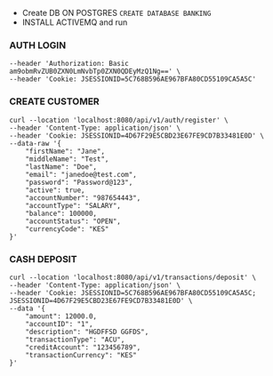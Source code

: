 * Create DB ON POSTGRES
```CREATE DATABASE BANKING```
* INSTALL ACTIVEMQ and run

### AUTH LOGIN
```curl --location 'http://localhost:8080/api/v1/auth/login' \
--header 'Authorization: Basic am9obmRvZUB0ZXN0LmNvbTp0ZXN0QDEyMzQ1Ng==' \
--header 'Cookie: JSESSIONID=5C768B596AE967BFA80CD55109CA5A5C'
```
### CREATE CUSTOMER
```
curl --location 'localhost:8080/api/v1/auth/register' \
--header 'Content-Type: application/json' \
--header 'Cookie: JSESSIONID=4D67F29E5CBD23E67FE9CD7B33481E0D' \
--data-raw '{
    "firstName": "Jane",
    "middleName": "Test",
    "lastName": "Doe",
    "email": "janedoe@test.com",
    "password": "Password@123",
    "active": true,
    "accountNumber": "987654443",
    "accountType": "SALARY",
    "balance": 100000,
    "accountStatus": "OPEN",
    "currencyCode": "KES"
}'
```
### CASH DEPOSIT
```
curl --location 'localhost:8080/api/v1/transactions/deposit' \
--header 'Content-Type: application/json' \
--header 'Cookie: JSESSIONID=5C768B596AE967BFA80CD55109CA5A5C; JSESSIONID=4D67F29E5CBD23E67FE9CD7B33481E0D' \
--data '{
    "amount": 12000.0,
    "accountID": "1",
    "description": "HGDFFSD GGFDS",
    "transactionType": "ACU",
    "creditAccount": "123456789",
    "transactionCurrency": "KES"
}'
```